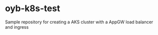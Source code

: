 # oyb-k8s-test
Sample repository for creating a AKS cluster with a AppGW load balancer and ingress 

